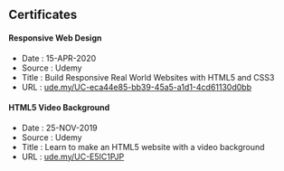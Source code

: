 ## Certificates

#### Responsive Web Design
* Date   : 15-APR-2020
* Source : Udemy
* Title  : Build Responsive Real World Websites with HTML5 and CSS3
* URL    : [ude.my/UC-eca44e85-bb39-45a5-a1d1-4cd61130d0bb](ude.my/UC-eca44e85-bb39-45a5-a1d1-4cd61130d0bb)


#### HTML5 Video Background
* Date   : 25-NOV-2019
* Source : Udemy
* Title  : Learn to make an HTML5 website with a video background
* URL    : [ude.my/UC-E5IC1PJP](ude.my/UC-E5IC1PJP)
